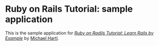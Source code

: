 # Ruby on Rails Tutorial: sample application

This is the sample application for
[*Ruby on Radils Tutorial: Learn Rails by Example*](http://railstutorial.org/)
by [Michael Hartl](http://michaelhartl.com/).